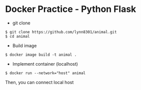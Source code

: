 # Docker Practice - Python Flask
- git clone
```
$ git clone https://github.com/lynn8301/animal.git
$ cd animal
```
- Build image
```
$ docker image build -t animal .
```
- Implement container (localhost)
```
$ docker run --network="host" animal
```

Then, you can connect local host